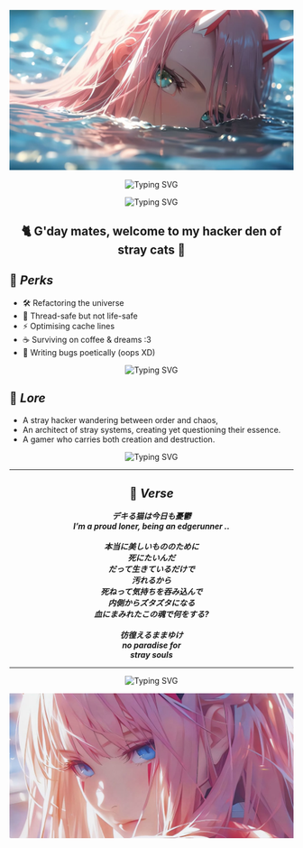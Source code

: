 <p align = "center">
  <img src = "https://raw.githubusercontent.com/vasilywarmare/vasilywarmare/refs/heads/main/ZeroTwoBanner01.jpg">
</p> 

<p align = "center">
  <img src="https://readme-typing-svg.herokuapp.com?font=Caesar+Dressing&size=18&duration=3800&pause=1800&center=true&vCenter=true&width=500&height=20&color=44d62c&lines=Those+who+stray+are+never+lost." alt="Typing SVG" />
</p>
<p align = "center">
  <img src="https://readme-typing-svg.herokuapp.com?font=Macondo+Swash+Caps&size=20&duration=3800&pause=1800&center=true&vCenter=true&width=500&height=20&color=44d62c&lines=They+are+simply+on+another+system+call." alt="Typing SVG" />
</p>

<h2 align = "center">  🐈 G'day mates, welcome to my hacker den of stray cats 🐾 </h2>

## 🧩 <em> Perks </em>
- 🛠️ Refactoring the universe
- 🧵 Thread-safe but not life-safe
- ⚡ Optimising cache lines
- ☕ Surviving on coffee & dreams :3
- 🌸 Writing bugs poetically (oops XD)

<p align = "center">
  <img src="https://readme-typing-svg.herokuapp.com?font=Caesar+Dressing&size=18&duration=3800&pause=1800&center=true&vCenter=true&width=600&height=20&color=F8C8DC&lines=bugs+as+poetry,+or+potentially+as+exploits...+who+knows%3F" alt="Typing SVG" />
</p>

## 🌌 <em> Lore </em>
- A stray hacker wandering between order and chaos,
- An architect of stray systems, creating yet questioning their essence. 
- A gamer who carries both creation and destruction.

<p align = "center">
  <img src="https://readme-typing-svg.herokuapp.com?font=Macondo+Swash+Caps&size=20&duration=3800&pause=1800&center=true&vCenter=true&width=700&height=20&color=AA0000&lines=A+hacker-philosopher,+wandering+like+an+architect+of+stray+systems." alt="Typing SVG" />
</p>

---

<h2 align = "center"> 🔮 <em> Verse </em></h2>
<p align = "center"><em><strong>
デキる猫は今日も憂鬱 <br>
I’m a proud loner, being an edgerunner .. <br><br>
本当に美しいもののために <br>
死にたいんだ <br>
だって生きているだけで <br>
汚れるから <br>
死ねって気持ちを吞み込んで <br>
内側からズタズタになる <br>
血にまみれたこの魂で何をする? <br><br>
彷徨えるままゆけ <br>
no paradise for <br>
stray souls
</strong></em></p>

---

<p align = "center">
  <img src="https://readme-typing-svg.herokuapp.com?font=Macondo+Swash+Caps&size=18&duration=3800&pause=1800&center=true&vCenter=true&width=700&height=20&color=44d62c&lines=Every+system+has+a+backdoor,+even+the+one+called+reality." alt="Typing SVG" />
</p>

<p align = "center">
  <img src = "https://raw.githubusercontent.com/vasilywarmare/vasilywarmare/refs/heads/main/ZeroTwoBanner02.jpg">
</p>

<!--
**vasilywarmare/vasilywarmare** is a ✨ _special_ ✨ repository because its `README.md` (this file) appears on your GitHub profile.

Here are some ideas to get you started:

- 🔭 I’m currently working on ...
- 🌱 I’m currently learning ...
- 👯 I’m looking to collaborate on ...
- 🤔 I’m looking for help with ...
- 💬 Ask me about ...
- 📫 How to reach me: ...
- 😄 Pronouns: ...
- ⚡ Fun fact: ...
-->
